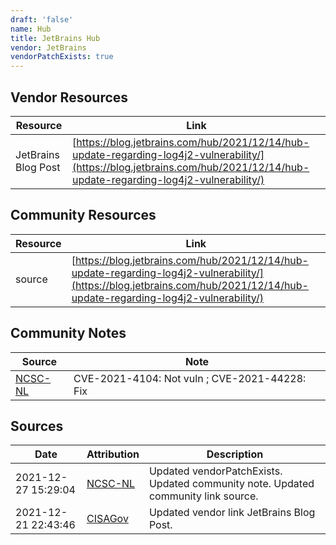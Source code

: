 ```yaml
---
draft: 'false'
name: Hub
title: JetBrains Hub
vendor: JetBrains
vendorPatchExists: true
---
```


## Vendor Resources
| Resource | Link |
| --- | --- |
| JetBrains Blog Post | [https://blog.jetbrains.com/hub/2021/12/14/hub-update-regarding-log4j2-vulnerability/](https://blog.jetbrains.com/hub/2021/12/14/hub-update-regarding-log4j2-vulnerability/) |

## Community Resources
| Resource | Link |
| --- | --- |
| source | [https://blog.jetbrains.com/hub/2021/12/14/hub-update-regarding-log4j2-vulnerability/](https://blog.jetbrains.com/hub/2021/12/14/hub-update-regarding-log4j2-vulnerability/) |

## Community Notes
| Source | Note |
| --- | --- |
| [NCSC-NL](https://github.com/NCSC-NL/log4shell/blob/main/software/README.md) | CVE-2021-4104: Not vuln ; CVE-2021-44228: Fix </ul> |

## Sources
| Date | Attribution | Description |
| --- | --- | --- |
| 2021-12-27 15:29:04 | [NCSC-NL](https://github.com/NCSC-NL/log4shell/blob/main/software/README.md) | Updated vendorPatchExists. Updated community note. Updated community link source.  |
| 2021-12-21 22:43:46 | [CISAGov](https://raw.githubusercontent.com/cisagov/log4j-affected-db/develop/README.md) | Updated vendor link JetBrains Blog Post.  |
